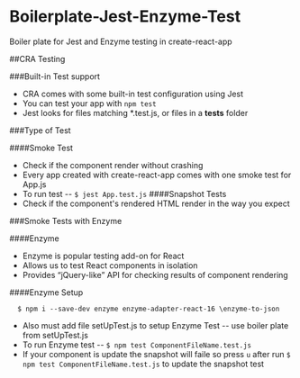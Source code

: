 # Boilerplate-Jest-Enzyme-Test
Boiler plate for Jest and Enzyme testing in create-react-app

##CRA Testing

###Built-in Test support
  - CRA comes with some built-in test configuration using Jest
  - You can test your app with ```npm test```
  - Jest looks for files matching *.test.js, or files in a __tests__ folder

###Type of Test

####Smoke Test 
  - Check if the component render without crashing
  - Every app created with create-react-app comes with one smoke test for App.js
  - To run test -- ```$ jest App.test.js```
####Snapshot Tests
  - Check if the component's rendered HTML render in the way you expect

###Smoke Tests with Enzyme

####Enzyme

 - Enzyme is popular testing add-on for React
 - Allows us to test React components in isolation
 - Provides “jQuery-like” API for checking results of component rendering

####Enzyme Setup
```
  $ npm i --save-dev enzyme enzyme-adapter-react-16 \enzyme-to-json

```

- Also must add file setUpTest.js to setup Enzyme Test -- use boiler plate from setUpTest.js
- To run Enzyme test -- ``` $ npm test ComponentFileName.test.js ```
- If your component is update the snapshot will faile so press ```u``` after run ``` $ npm test ComponentFileName.test.js ``` to update the snapshot test
